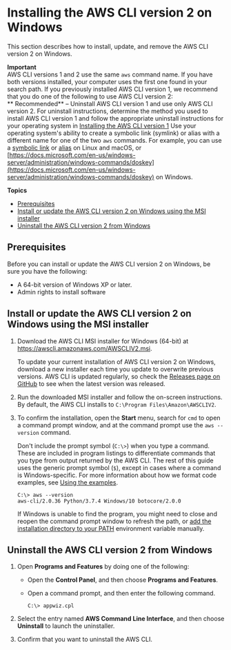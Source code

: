 # Installing the AWS CLI version 2 on Windows<a name="install-cliv2-windows"></a>

This section describes how to install, update, and remove the AWS CLI version 2 on Windows\.

**Important**  
AWS CLI versions 1 and 2 use the same `aws` command name\. If you have both versions installed, your computer uses the first one found in your search path\. If you previously installed AWS CLI version 1, we recommend that you do one of the following to use AWS CLI version 2:  
** Recommended** – Uninstall AWS CLI version 1 and use only AWS CLI version 2\. For uninstall instructions, determine the method you used to install AWS CLI version 1 and follow the appropriate uninstall instructions for your operating system in [Installing the AWS CLI version 1](install-cliv1.md)
Use your operating system's ability to create a symbolic link \(symlink\) or alias with a different name for one of the two `aws` commands\. For example, you can use a [symbolic link](https://www.linux.com/tutorials/understanding-linux-links/) or [alias](https://www.linux.com/tutorials/aliases-diy-shell-commands/) on Linux and macOS, or [https://docs.microsoft.com/en-us/windows-server/administration/windows-commands/doskey](https://docs.microsoft.com/en-us/windows-server/administration/windows-commands/doskey) on Windows\.

**Topics**
+ [Prerequisites](#cliv2-windows-prereq)
+ [Install or update the AWS CLI version 2 on Windows using the MSI installer](#cliv2-windows-install)
+ [Uninstall the AWS CLI version 2 from Windows](#cliv2-windows-remove)

## Prerequisites<a name="cliv2-windows-prereq"></a>

Before you can install or update the AWS CLI version 2 on Windows, be sure you have the following:
+ A 64\-bit version of Windows XP or later\.
+ Admin rights to install software

## Install or update the AWS CLI version 2 on Windows using the MSI installer<a name="cliv2-windows-install"></a>

1. Download the AWS CLI MSI installer for Windows \(64\-bit\) at[ https://awscli\.amazonaws\.com/AWSCLIV2\.msi](https://awscli.amazonaws.com/AWSCLIV2.msi)\. 

   To update your current installation of AWS CLI version 2 on Windows, download a new installer each time you update to overwrite previous versions\. AWS CLI is updated regularly, so check the [Releases page on GitHub](https://github.com/aws/aws-cli/releases) to see when the latest version was released\. 

1. Run the downloaded MSI installer and follow the on\-screen instructions\. By default, the AWS CLI installs to `C:\Program Files\Amazon\AWSCLIV2`\.

1. To confirm the installation, open the **Start** menu, search for `cmd` to open a command prompt window, and at the command prompt use the `aws --version` command\. 

   Don't include the prompt symbol \(`C:\>`\) when you type a command\. These are included in program listings to differentiate commands that you type from output returned by the AWS CLI\. The rest of this guide uses the generic prompt symbol \(`$`\), except in cases where a command is Windows\-specific\. For more information about how we format code examples, see [Using the examples](cli-chap-welcome.md#cli-using-examples)\.

   ```
   C:\> aws --version
   aws-cli/2.0.36 Python/3.7.4 Windows/10 botocore/2.0.0
   ```

   If Windows is unable to find the program, you might need to close and reopen the command prompt window to refresh the path, or [add the installation directory to your PATH](install-windows.md#awscli-install-windows-path) environment variable manually\.

## Uninstall the AWS CLI version 2 from Windows<a name="cliv2-windows-remove"></a>

1. Open **Programs and Features** by doing one of the following:
   + Open the **Control Panel**, and then choose **Programs and Features**\.
   + Open a command prompt, and then enter the following command\.

     ```
     C:\> appwiz.cpl
     ```

1. Select the entry named **AWS Command Line Interface**, and then choose **Uninstall** to launch the uninstaller\.

1. Confirm that you want to uninstall the AWS CLI\.